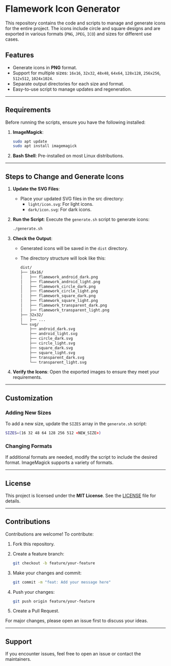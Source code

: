 # Flamework Icon Generator

This repository contains the code and scripts to manage and generate icons for the entire project. The icons include circle and square designs and are exported in various formats (`PNG`, `JPEG`, `ICO`) and sizes for different use cases.

## Features

- Generate icons in **PNG** format.
- Support for multiple sizes: `16x16`, `32x32`, `48x48`, `64x64`, `128x128`, `256x256`, `512x512`, `1024x1024`.
- Separate output directories for each size and format.
- Easy-to-use script to manage updates and regeneration.

---

## Requirements

Before running the scripts, ensure you have the following installed:

1. **ImageMagick**:

   ```bash
   sudo apt update
   sudo apt install imagemagick
   ```

2. **Bash Shell**: Pre-installed on most Linux distributions.

---

## Steps to Change and Generate Icons

1. **Update the SVG Files**:
   - Place your updated SVG files in the src directory:
     - `light/icon.svg`: For light icons.
     - `dark/icon.svg`: For dark icons.

2. **Run the Script**:
   Execute the `generate.sh` script to generate icons:

   ```bash
   ./generate.sh
   ```

3. **Check the Output**:
   - Generated icons will be saved in the `dist` directory.
   - The directory structure will look like this:

     ```bash
     dist/
     ├── 16x16/
     │   ├── flamework_android_dark.png
     │   ├── flamework_android_light.png
     │   ├── flamework_circle_dark.png
     │   ├── flamework_circle_light.png
     │   ├── flamework_square_dark.png
     │   ├── flamework_square_light.png
     │   ├── flamework_transparent_dark.png
     │   ├── flamework_transparent_light.png
     ├── 32x32/
     │   ├── ...
     └── svg/
         ├── android_dark.svg
         ├── android_light.svg
         ├── circle_dark.svg
         ├── circle_light.svg
         ├── square_dark.svg
         ├── square_light.svg
         ├── transparent_dark.svg
         └── transparent_light.svg
     ```

4. **Verify the Icons**:
   Open the exported images to ensure they meet your requirements.

---

## Customization

### Adding New Sizes

To add a new size, update the `SIZES` array in the `generate.sh` script:

```bash
SIZES=(16 32 48 64 128 256 512 <NEW_SIZE>)
```

### Changing Formats

If additional formats are needed, modify the script to include the desired format. ImageMagick supports a variety of formats.

---

## License

This project is licensed under the **MIT License**. See the [LICENSE](LICENSE) file for details.

---

## Contributions

Contributions are welcome! To contribute:

1. Fork this repository.
2. Create a feature branch:

   ```bash
   git checkout -b feature/your-feature
   ```

3. Make your changes and commit:

   ```bash
   git commit -m "feat: Add your message here"
   ```

4. Push your changes:

   ```bash
   git push origin feature/your-feature
   ```

5. Create a Pull Request.

For major changes, please open an issue first to discuss your ideas.

---

## Support

If you encounter issues, feel free to open an issue or contact the maintainers.
